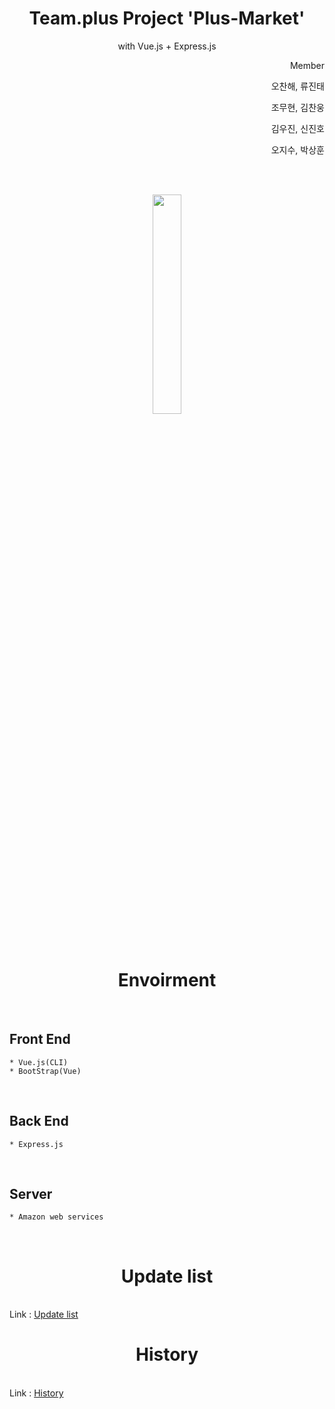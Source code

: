 <h1 align="center">
Team.plus Project 'Plus-Market' 
</h1>
<p align="center">with Vue.js + Express.js</p>
<p align="right">Member</p>
<p align="right">오찬해, 류진태</p>
<p align="right">조무현, 김찬웅</p>
<p align="right">김우진, 신진호</p> 
<p align="right">오지수, 박상훈</p>
<br><br>
<p align="center">
<img src="https://user-images.githubusercontent.com/45858414/78417423-d75d8f80-766c-11ea-938c-4c6ca8f2034e.png" width="30%">
</p>
<br>
<h1 align="center">
Envoirment
</h1>
<br>

 ## Front End
    * Vue.js(CLI)
    * BootStrap(Vue)
<br>

 ## Back End
    * Express.js
<br>

 ## Server
    * Amazon web services
<br>
<h1 align="center">
Update list
</h1>
<br>
Link : <a href="https://github.com/skymir-git/plus-web-project/blob/master/Update.md">Update list</a>

<br>
<h1 align="center">
History
</h1><br>
Link : <a href="https://github.com/skymir-git/plus-web-project/blob/master/History.md">History</a>